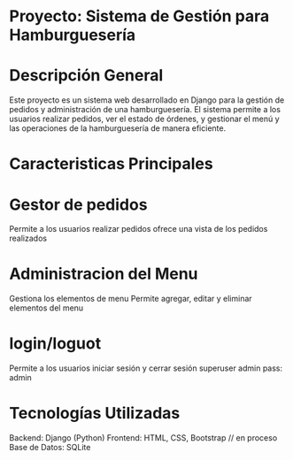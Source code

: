Proyecto: Sistema de Gestión para Hamburguesería
==========================
Descripción General
==========================
Este proyecto es un sistema web desarrollado en Django para la gestión de pedidos y administración de una hamburguesería. El sistema permite a los usuarios realizar pedidos, ver el estado de órdenes, y gestionar el menú y las operaciones de la hamburguesería de manera eficiente.

Caracteristicas Principales
==========================
Gestor de pedidos
==========================
Permite a los usuarios realizar pedidos
ofrece una vista de los pedidos realizados

Administracion del Menu
==========================
Gestiona los elementos de menu
Permite agregar, editar y eliminar elementos del menu

login/loguot
==========================
Permite a los usuarios iniciar sesión y cerrar sesión
superuser admin pass: admin

Tecnologías Utilizadas
==========================
Backend: Django (Python)
Frontend: HTML, CSS, Bootstrap // en proceso
Base de Datos: SQLite

